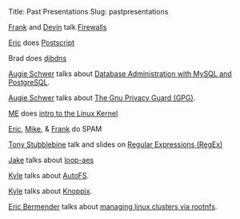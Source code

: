 Title: Past Presentations
Slug: pastpresentations

[Frank](http://www.frankb.us/) and [Devin](http://www.devin.com/) talk [Firewalls](http://www.nblug.org/firewall/)

[Eric](http://eric.eisenhart.name/) does [Postscript](http://www.nblug.org/ps/)

Brad does [djbdns](http://www.nblug.org/dns.cgi)

[Augie Schwer](http://schwer.us/) talks about [Database Administration with MySQL and PostgreSQL](http://www.schwer.us/nblug/dba/).

[Augie Schwer](http://schwer.us/) talks about [The Gnu Privacy Guard (GPG)](http://www.schwer.us/nblug/gpg/).

[ME](http://mike.passwall.com/) does [intro to the Linux Kernel](http://mike.passwall.com/nblug/kernel-talk/)

[Eric](http://eric.eisenhart.name/), [Mike](http://mike.passwall.com/), & [Frank](http://www.frankb.us/) do SPAM

[Tony Stubblebine](http://www.tonystubblebine.com/) talk and slides on [Regular Expressions (RegEx)](http://www.tonystubblebine.com/regex/talk/toolbox/)

[Jake](http://www.appelbaum.net/) talks about [loop-aes](http://www.nblug.org/presentations/loop-aes/)

[Kyle](http://www.greenfly.org/) talks about [AutoFS](http://www.greenfly.org/tips/autofs.html).

[Kyle](http://www.greenfly.org/) talks about [Knoppix](http://www.greenfly.org/knoppix_hacks_nblug.sxi).

[Eric Bermender](http://www.bermweb.net/) talks about [managing linux clusters via rootnfs](http://tupleshop.com/pub/rootnfs/).
